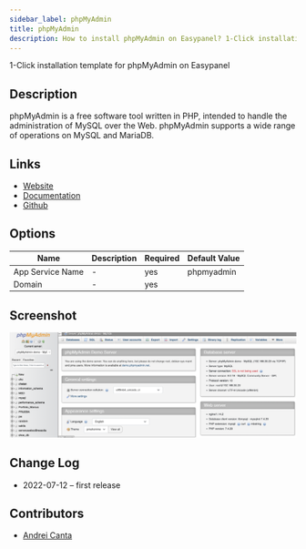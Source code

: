 ```yaml
---
sidebar_label: phpMyAdmin
title: phpMyAdmin
description: How to install phpMyAdmin on Easypanel? 1-Click installation template for phpMyAdmin on Easypanel
---
```


<!-- generated -->

1-Click installation template for phpMyAdmin on Easypanel

## Description

phpMyAdmin is a free software tool written in PHP, intended to handle the administration of MySQL over the Web. phpMyAdmin supports a wide range of operations on MySQL and MariaDB.

## Links

- [Website](https://www.phpmyadmin.net/)
- [Documentation](https://www.phpmyadmin.net/docs/)
- [Github](https://github.com/phpmyadmin/phpmyadmin)

## Options

Name | Description | Required | Default Value
-|-|-|-
App Service Name | - | yes | phpmyadmin
Domain | - | yes | 

## Screenshot

![phpMyAdmin Screenshot](./screenshot.png)

## Change Log

- 2022-07-12 – first release

## Contributors

- [Andrei Canta](https://github.com/deiucanta)
